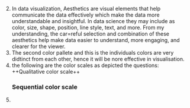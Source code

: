
2. In data visualization, Aesthetics are visual elements that help communicate the data effectively which make the data more understandable and insightful. In data science they may include as color, size, shape, position, line style, text, and more.  From my understanding, the car=reful selection and combination of these aesthetics help make data easier to understand, more engaging, and clearer for the viewer.  
3. The second color pallete and this is the individuals colors are very didtinct from each other, hence it will be nore effective in visualisation.
4. the following are the color scales as depicted the questions:  
   ++Qualitative color scale++  
   ### Sequential color scale 
6. 

